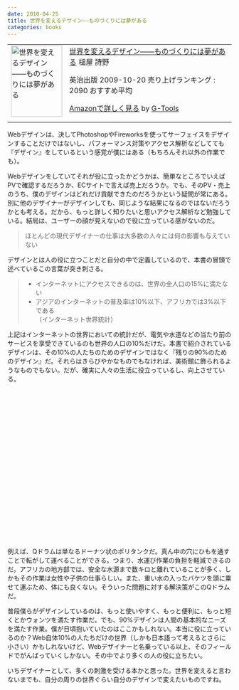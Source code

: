 ```yaml
---
date: 2010-04-25
title: 世界を変えるデザイン――ものづくりには夢がある
categories: books
---
```


<table border="0" cellpadding="5">
<tbody>
<tr>
<td valign="top"><a href="http://www.amazon.co.jp/exec/obidos/ASIN/4862760589/warikiru-22/ref=nosim/" target="_blank"><img class="fig" src="http://ecx.images-amazon.com/images/I/41kPyiovGCL._SL160_.jpg" border="0" alt="世界を変えるデザイン――ものづくりには夢がある" width="115" height="160" /></a></td>
<td valign="top"><span><a href="http://www.amazon.co.jp/%E4%B8%96%E7%95%8C%E3%82%92%E5%A4%89%E3%81%88%E3%82%8B%E3%83%87%E3%82%B6%E3%82%A4%E3%83%B3%E2%80%95%E2%80%95%E3%82%82%E3%81%AE%E3%81%A5%E3%81%8F%E3%82%8A%E3%81%AB%E3%81%AF%E5%A4%A2%E3%81%8C%E3%81%82%E3%82%8B-%E3%82%B7%E3%83%B3%E3%82%B7%E3%82%A2-%E3%82%B9%E3%83%9F%E3%82%B9/dp/4862760589%3FSubscriptionId%3D15SMZCTB9V8NGR2TW082%26tag%3Dwarikiru-22%26linkCode%3Dxm2%26camp%3D2025%26creative%3D165953%26creativeASIN%3D4862760589" target="_blank">世界を変えるデザイン――ものづくりには夢がある</a><img style="border: none;" src="http://www.assoc-amazon.jp/e/ir?t=warikiru-22&amp;l=ur2&amp;o=9" alt="" width="1" height="1" />
槌屋 詩野 </span>

<span>英治出版  2009-10-20
売り上げランキング : 2090
おすすめ平均  <img src="http://g-images.amazon.com/images/G/01/detail/stars-4-5.gif" alt="" /></span>

<span><a href="http://www.amazon.co.jp/%E4%B8%96%E7%95%8C%E3%82%92%E5%A4%89%E3%81%88%E3%82%8B%E3%83%87%E3%82%B6%E3%82%A4%E3%83%B3%E2%80%95%E2%80%95%E3%82%82%E3%81%AE%E3%81%A5%E3%81%8F%E3%82%8A%E3%81%AB%E3%81%AF%E5%A4%A2%E3%81%8C%E3%81%82%E3%82%8B-%E3%82%B7%E3%83%B3%E3%82%B7%E3%82%A2-%E3%82%B9%E3%83%9F%E3%82%B9/dp/4862760589%3FSubscriptionId%3D15SMZCTB9V8NGR2TW082%26tag%3Dwarikiru-22%26linkCode%3Dxm2%26camp%3D2025%26creative%3D165953%26creativeASIN%3D4862760589" target="_blank">Amazonで詳しく見る</a></span> <span>by <a href="http://www.goodpic.com/mt/aws/index.html">G-Tools</a></span></td>
</tr>
</tbody>
</table>
Webデザインは、決してPhotoshopやFireworksを使ってサーフェイスをデザインすることだけではないし、パフォーマンス対策やアクセス解析などしてても『デザイン』をしているという感覚が僕にはある（もちろんそれ以外の作業でも）。

Webデザインをしていてそれが役に立ったかどうかは、簡単なところでいえばPVで確認するだろうか、ECサイトで言えば売上だろうか。でも、そのPV・売上のうち、僕のデザインはどれだけ貢献できたのだろうかという疑問が常にある。別に他のデザイナーがデザインしても、同じような結果になるのではないだろうかとも考える。だから、もっと詳しく知りたいと思いアクセス解析など勉強している。結局は、ユーザーの顔が見えないので役に立っている感がないのだ。

<!--more-->
<blockquote>ほとんどの現代デザイナーの仕事は大多数の人々には何の影響も与えていない</blockquote>
デザインとは人の役に立つことだと自分の中で定義しているので、本書の冒頭で述べているこの言葉が突き刺さる。
<blockquote>
<ul>
	<li>インターネットにアクセスできるのは、世界の全人口の15%に満たない</li>
	<li>アジアのインターネットの普及率は10%以下、アフリカでは3%以下である</li>
（インターネット世界統計）</ul>
</blockquote>
上記はインターネットの世界においての統計だが、電気や水道などの当たり前のサービスを享受できているのも世界の人口の10%だけだ。本書で紹介されているデザインは、その10%の人たちのためのデザインではなく『残りの90%のためのデザイン』だ。それらはきらびやかなものでもなければ、美術館に飾られるようなものでもない。だが、確実に人々の生活に役立っているし、向上させている。

<object style="width: 470px; height: 340px;" classid="clsid:d27cdb6e-ae6d-11cf-96b8-444553540000" width="470" height="340" codebase="http://download.macromedia.com/pub/shockwave/cabs/flash/swflash.cab#version=6,0,40,0"><param name="src" value="http://www.youtube.com/v/XQ_n5y3-Xnk&amp;hl=ja_JP&amp;fs=1&amp;rel=0&amp;hd=1" /><embed style="width: 470px; height: 340px;" type="application/x-shockwave-flash" width="470" height="340" src="http://www.youtube.com/v/XQ_n5y3-Xnk&amp;hl=ja_JP&amp;fs=1&amp;rel=0&amp;hd=1"></embed></object>

例えば、Qドラムは単なるドーナツ状のポリタンクだ。真ん中の穴にひもを通すことで転がして運べることができる。つまり、水運び作業の負担を軽減できるのだ。アフリカの地方部では、安全な水源まで数キロと離れていることが多く、しかもその作業は女性や子供の仕事らしい。また、重い水の入ったバケツを頭に乗せて運ぶため、体にも良くない。そういった問題に対する解決策がこのQドラムだ。

普段僕らがデザインしているのは、もっと使いやすく、もっと便利に、もっと短くとかウォンツを満たす作業だ。でも、90%デザインは人間の基本的なニーズを満たす作業。僕が日頃抱いていたのはここかもしれない。本当に役に立っているのか？Web自体10%の人たちだけの世界（しかも日本語って考えるとさらに小さい）かもしれないけど、Webデザイナーと名乗っている以上、そのフィールドでがんばっていくしかない。その中でより多くの人の役に立ちたい。

いちデザイナーとして、多くの刺激を受ける本かと思った。世界を変えると言わないまでも、自分の周りの世界ぐらい自分のデザインで変えたいものですね。
